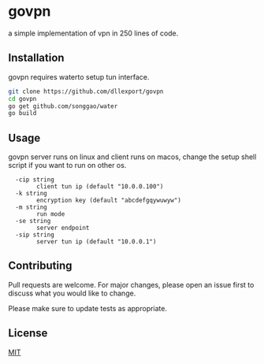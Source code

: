 # govpn

a simple implementation of vpn in 250 lines of code.

## Installation

govpn requires waterto setup tun interface.

```bash
git clone https://github.com/dllexport/govpn
cd govpn
go get github.com/songgao/water
go build
```

## Usage

govpn server runs on linux and client runs on macos, change the setup shell script if you want to run on other os.

```
  -cip string
        client tun ip (default "10.0.0.100")
  -k string
        encryption key (default "abcdefgqywuwyw")
  -m string
        run mode
  -se string
        server endpoint
  -sip string
        server tun ip (default "10.0.0.1")
```

## Contributing
Pull requests are welcome. For major changes, please open an issue first to discuss what you would like to change.

Please make sure to update tests as appropriate.

## License
[MIT](https://choosealicense.com/licenses/mit/)